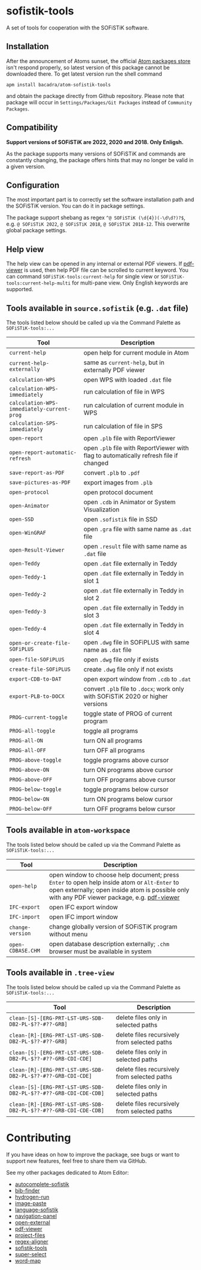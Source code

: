 # sofistik-tools

A set of tools for cooperation with the SOFiSTiK software.

## Installation

After the announcement of Atoms sunset, the official [Atom packages store](https://atom.io/packages) isn't respond properly, so latest version of this package cannot be downloaded there. To get latest version run the shell command

    apm install bacadra/atom-sofistik-tools

and obtain the package directly from Github repository. Please note that package will occur in `Settings/Packages/Git Packages` instead of `Community Packages`.

## Compatibility

**Support versions of SOFiSTiK are 2022, 2020 and 2018. Only Enligsh.**

As the package supports many versions of SOFiSTiK and commands are constantly changing, the package offers hints that may no longer be valid in a given version.

## Configuration

The most important part is to correctly set the software installation path and the SOFiSTiK version. You can do it in package settings.

The package support shebang as regex `^@ SOFiSTiK (\d{4})(-\d\d?)?$`, e.g. `@ SOFiSTiK 2022`, `@ SOFiSTiK 2018`, `@ SOFiSTiK 2018-12`. This overwrite global package settings.

## Help view

The help view can be opened in any internal or external PDF viewers. If [pdf-viewer](https://github.com/bacadra/atom-pdf-viewer) is used, then help PDF file can be scrolled to current keyword. You can command `SOFiSTiK-tools:current-help` for single view or `SOFiSTiK-tools:current-help-multi` for multi-pane view. Only English keywords are supported.

## Tools available in `source.sofistik` (e.g. `.dat` file)

The tools listed below should be called up via the Command Palette as `SOFiSTiK-tools:...`

| Tool | Description |
|-|-|
| `current-help` | open help for current module in Atom |
| `current-help-externally` | same as `current-help`, but in externally PDF viewer |
| `calculation-WPS` | open WPS with loaded `.dat` file |
| `calculation-WPS-immediately` | run calculation of file in WPS |
| `calculation-WPS-immediately-current-prog` | run calculation of current module in WPS |
| `calculation-SPS-immediately` | run calculation of file in SPS |
| `open-report` | open `.plb` file with ReportViewer |
| `open-report-automatic-refresh` | open `.plb` file with ReportViewer with flag to automatically refresh file if changed |
| `save-report-as-PDF` | convert `.plb` to `.pdf` |
| `save-pictures-as-PDF` | export images from `.plb` |
| `open-protocol` | open protocol document |
| `open-Animator` | open `.cdb` in Animator or System Visualization |
| `open-SSD` | open `.sofistik` file in SSD |
| `open-WinGRAF` | open `.gra` file with same name as `.dat` file |
| `open-Result-Viewer` | open `.result` file with same name as `.dat` file |
| `open-Teddy` | open `.dat` file externally in Teddy |
| `open-Teddy-1` | open `.dat` file externally in Teddy in slot 1 |
| `open-Teddy-2` | open `.dat` file externally in Teddy in slot 2 |
| `open-Teddy-3` | open `.dat` file externally in Teddy in slot 3 |
| `open-Teddy-4` | open `.dat` file externally in Teddy in slot 4 |
| `open-or-create-file-SOFiPLUS` | open `.dwg` file in SOFiPLUS with same name as `.dat` file |
| `open-file-SOFiPLUS` | open `.dwg` file only if exists |
| `create-file-SOFiPLUS` | create `.dwg` file only if not exists |
| `export-CDB-to-DAT` | open export window from `.cdb` to `.dat` |
| `export-PLB-to-DOCX` | convert `.plb` file to `.docx`; work only with SOFiSTiK 2020 or higher versions |
| `PROG-current-toggle` | toggle state of PROG of current program |
| `PROG-all-toggle` | toggle all programs |
| `PROG-all-ON` | turn ON all programs |
| `PROG-all-OFF` | turn OFF all programs |
| `PROG-above-toggle` | toggle programs above cursor |
| `PROG-above-ON` | turn ON programs above cursor |
| `PROG-above-OFF` | turn OFF programs above cursor |
| `PROG-below-toggle` | toggle programs below cursor |
| `PROG-below-ON` | turn ON programs below cursor |
| `PROG-below-OFF` | turn OFF programs below cursor |

## Tools available in `atom-workspace`

The tools listed below should be called up via the Command Palette as `SOFiSTiK-tools:...`

| Tool | Description |
|-|-|
| `open-help` | open window to choose help document; press `Enter` to open help inside atom or `Alt-Enter` to open externally; open inside atom is possible only with any PDF viewer package, e.g. [pdf-viewer](https://github.com/bacadra/atom-pdf-viewer) |
| `IFC-export` | open IFC export window |
| `IFC-import` | open IFC import window |
| `change-version` | change globally version of SOFiSTiK program without menu |
| `open-CDBASE.CHM` | open database description externally; `.chm` browser must be available in system |

## Tools available in `.tree-view`

The tools listed below should be called up via the Command Palette as `SOFiSTiK-tools:...`

| Tool | Description |
|-|-|
| `clean-[S]-[ERG-PRT-LST-URS-SDB-DB2-PL-$??-#??-GRB]` | delete files only in selected paths |
| `clean-[R]-[ERG-PRT-LST-URS-SDB-DB2-PL-$??-#??-GRB]` | delete files recursively from selected paths |
| `clean-[S]-[ERG-PRT-LST-URS-SDB-DB2-PL-$??-#??-GRB-CDI-CDE]` | delete files only in selected paths |
| `clean-[R]-[ERG-PRT-LST-URS-SDB-DB2-PL-$??-#??-GRB-CDI-CDE]` | delete files recursively from selected paths |
| `clean-[S]-[ERG-PRT-LST-URS-SDB-DB2-PL-$??-#??-GRB-CDI-CDE-CDB]` | delete files only in selected paths |
| `clean-[R]-[ERG-PRT-LST-URS-SDB-DB2-PL-$??-#??-GRB-CDI-CDE-CDB]` | delete files recursively from selected paths |

# Contributing

If you have ideas on how to improve the package, see bugs or want to support new features, feel free to share them via GitHub.

See my other packages dedicated to Atom Editor:

* [autocomplete-sofistik](https://github.com/bacadra/atom-autocomplete-sofistik)
* [bib-finder](https://github.com/bacadra/atom-bib-finder)
* [hydrogen-run](https://github.com/bacadra/atom-hydrogen-run)
* [image-paste](https://github.com/bacadra/atom-image-paste)
* [language-sofistik](https://github.com/bacadra/atom-language-sofistik)
* [navigation-panel](https://github.com/bacadra/atom-navigation-panel)
* [open-external](https://github.com/bacadra/atom-open-external)
* [pdf-viewer](https://github.com/bacadra/atom-pdf-viewer)
* [project-files](https://github.com/bacadra/atom-project-files)
* [regex-aligner](https://github.com/bacadra/atom-regex-aligner)
* [sofistik-tools](https://github.com/bacadra/atom-sofistik-tools)
* [super-select](https://github.com/bacadra/atom-super-select)
* [word-map](https://github.com/bacadra/atom-word-map)
